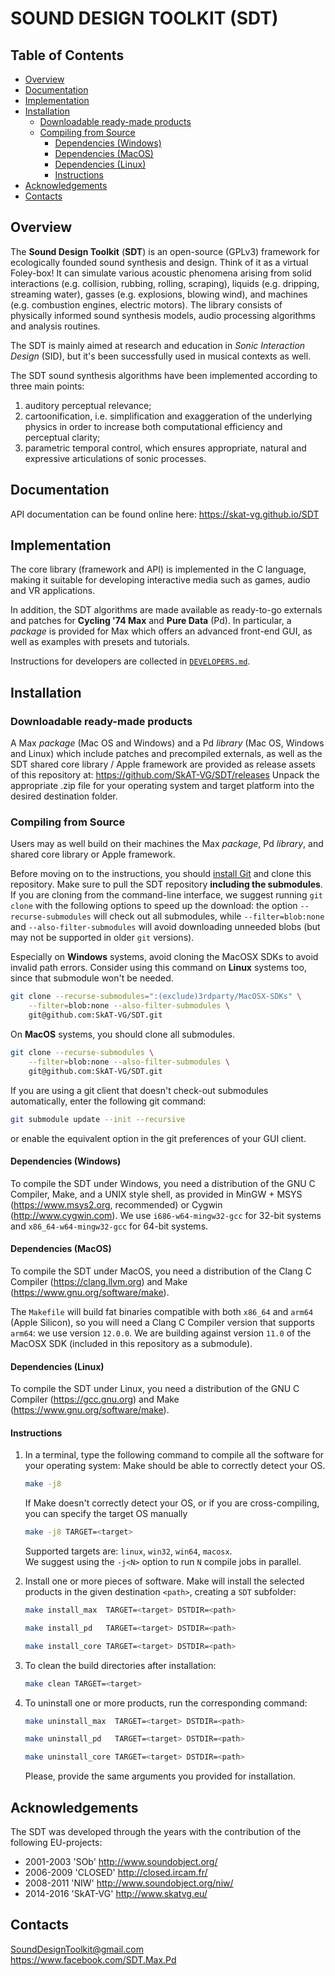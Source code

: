 # SOUND DESIGN TOOLKIT (SDT) <!-- omit in toc -->
## Table of Contents <!-- omit in toc -->
- [Overview](#overview)
- [Documentation](#documentation)
- [Implementation](#implementation)
- [Installation](#installation)
	- [Downloadable ready-made products](#downloadable-ready-made-products)
	- [Compiling from Source](#compiling-from-source)
		- [Dependencies (Windows)](#dependencies-windows)
		- [Dependencies (MacOS)](#dependencies-macos)
		- [Dependencies (Linux)](#dependencies-linux)
		- [Instructions](#instructions)
- [Acknowledgements](#acknowledgements)
- [Contacts](#contacts)

## Overview
The **Sound Design Toolkit** (**SDT**) is an open-source (GPLv3) framework for
ecologically founded sound synthesis and design. Think of it as a virtual
Foley-box!
It can simulate various acoustic phenomena arising from solid interactions
(e.g. collision, rubbing, rolling, scraping), liquids (e.g. dripping, streaming
water), gasses (e.g. explosions, blowing wind), and machines (e.g. combustion
engines, electric motors).
The library consists of physically informed sound synthesis models, audio
processing algorithms and analysis routines.

The SDT is mainly aimed at research and education in *Sonic Interaction Design*
(SID), but it's been successfully used in musical contexts as well.

The SDT sound synthesis algorithms have been implemented according to three main
points:
1. auditory perceptual relevance;
1. cartoonification, i.e. simplification and exaggeration of the underlying
physics in order to increase both computational efficiency and perceptual
clarity;
1. parametric temporal control, which ensures appropriate, natural and
expressive articulations of sonic processes.

## Documentation
API documentation can be found online here:
https://skat-vg.github.io/SDT

## Implementation
The core library (framework and API) is implemented in the C language, making it
suitable for developing interactive media such as games, audio and VR
applications.

In addition, the SDT algorithms are made available as ready-to-go externals and
patches for **Cycling '74 Max** and **Pure Data** (Pd). In particular, a
*package* is provided for Max which offers an advanced front-end GUI, as well as
examples with presets and tutorials.

Instructions for developers are collected in [`DEVELOPERS.md`](DEVELOPERS.md).

## Installation
### Downloadable ready-made products
A Max *package* (Mac OS and Windows) and a Pd *library* (Mac OS, Windows and
Linux) which include patches and precompiled externals, as well as the SDT
shared core library / Apple framework are provided as release assets of this
repository at: https://github.com/SkAT-VG/SDT/releases
Unpack the appropriate .zip file for your operating system and target platform
into the desired destination folder.

### Compiling from Source
Users may as well build on their machines the Max *package*, Pd *library*, and shared core library or Apple framework.

Before moving on to the instructions, you should [install Git](https://git-scm.com/book/en/v2/Getting-Started-Installing-Git) and clone this repository.
Make sure to pull the SDT repository **including the submodules**.
If you are cloning from the command-line interface, we suggest running `git clone` with the following options to speed up the download: the option `--recurse-submodules` will check out all submodules, while `--filter=blob:none` and `--also-filter-submodules` will avoid downloading unneeded blobs (but may not be supported in older `git` versions).

Especially on **Windows** systems, avoid cloning the MacOSX SDKs to avoid invalid path errors. Consider using this command on **Linux** systems too, since that submodule won't be needed.
```bash
git clone --recurse-submodules=":(exclude)3rdparty/MacOSX-SDKs" \
	--filter=blob:none --also-filter-submodules \
	git@github.com:SkAT-VG/SDT.git
```
On **MacOS** systems, you should clone all submodules.
```bash
git clone --recurse-submodules \
	--filter=blob:none --also-filter-submodules \
	git@github.com:SkAT-VG/SDT.git
```

If you are using a git client that doesn't check-out submodules automatically, enter the following git command:
```bash
git submodule update --init --recursive
```
or enable the equivalent option in the git preferences of your GUI client.

#### Dependencies (Windows)
To compile the SDT under Windows, you need a distribution of the GNU C Compiler, 
Make, and a UNIX style shell, as provided in MinGW + MSYS (https://www.msys2.org, recommended) or Cygwin (http://www.cygwin.com).
We use `i686-w64-mingw32-gcc` for 32-bit systems and `x86_64-w64-mingw32-gcc` for 64-bit systems.

#### Dependencies (MacOS)
To compile the SDT under MacOS, you need a distribution of the Clang C Compiler (https://clang.llvm.org) and Make (https://www.gnu.org/software/make).

The `Makefile` will build fat binaries compatible with both `x86_64` and `arm64` (Apple Silicon), so you will need a Clang C Compiler version that supports `arm64`: we use version `12.0.0`.
We are building against version `11.0` of the MacOSX SDK (included in this repository as a submodule).

#### Dependencies (Linux)
To compile the SDT under Linux, you need a distribution of the GNU C Compiler (https://gcc.gnu.org) and Make (https://www.gnu.org/software/make).

#### Instructions
1. In a terminal, type the following command to compile all the software for your operating system: Make should be able to correctly detect your OS.

	```bash
	make -j8
	```
	If Make doesn't correctly detect your OS, or if you are cross-compiling, you can specify the target OS manually

	```bash
	make -j8 TARGET=<target>
	```
	Supported targets are: `linux`, `win32`, `win64`, `macosx`.  
	We suggest using the `-j<N>` option to run `N` compile jobs in parallel.
1. Install one or more pieces of software. Make will install the selected products in the given destination `<path>`, creating a `SDT` subfolder:

	```bash
	make install_max  TARGET=<target> DSTDIR=<path>
	```
	```bash
	make install_pd   TARGET=<target> DSTDIR=<path>
	```
	```bash
	make install_core TARGET=<target> DSTDIR=<path>
	```
1. To clean the build directories after installation:
	```bash
	make clean TARGET=<target>
	```
1. To uninstall one or more products, run the corresponding command:

	```bash
	make uninstall_max  TARGET=<target> DSTDIR=<path>
	```
	```bash
	make uninstall_pd   TARGET=<target> DSTDIR=<path>
	```
	```bash
	make uninstall_core TARGET=<target> DSTDIR=<path>
	```
	Please, provide the same arguments you provided for installation.

## Acknowledgements
The SDT was developed through the years with the contribution of the following
EU-projects:
 - 2001-2003 'SOb' http://www.soundobject.org/
 - 2006-2009 'CLOSED' http://closed.ircam.fr/
 - 2008-2011 'NIW' http://www.soundobject.org/niw/
 - 2014-2016 'SkAT-VG' http://www.skatvg.eu/

## Contacts
SoundDesignToolkit@gmail.com  
https://www.facebook.com/SDT.Max.Pd
